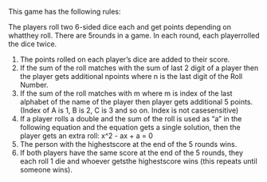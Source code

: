 This game has the following rules:

The players roll two 6-sided dice each and get points depending on whatthey roll. There are 5rounds
in a game. In each round, each playerrolled the dice twice.
1. The points rolled on each player’s dice are added to their score.
2. If the sum of the roll matches with the sum of last 2 digit of a player then the player gets
additional npoints where n is the last digit of the Roll Number.
3. If the sum of the roll matches with m where m is index of the last alphabet of the name of
the player then player gets additional 5 points. (Index of A is 1, B is 2, C is 3 and so on. Index is
not casesensitive)
4. If a player rolls a double and the sum of the roll is used as “a” in the following equation and the
equation gets a single solution, then the player gets an extra roll:
   x^2 - ax + a = 0 
5. The person with the highestscore at the end of the 5 rounds wins.
6. If both players have the same score at the end of the 5 rounds, they each roll 1 die and
whoever getsthe highestscore wins (this repeats until someone wins).

